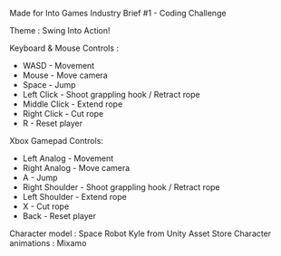 Made for Into Games Industry Brief #1 - Coding Challenge

Theme : Swing Into Action!

Keyboard & Mouse Controls :
* WASD         - Movement
* Mouse        - Move camera
* Space        - Jump
* Left Click   - Shoot grappling hook / Retract rope
* Middle Click - Extend rope
* Right Click  - Cut rope
* R            - Reset player

Xbox Gamepad Controls:
* Left Analog    - Movement
* Right Analog   - Move camera
* A              - Jump
* Right Shoulder - Shoot grappling hook / Retract rope
* Left Shoulder  - Extend rope
* X              - Cut rope
* Back           - Reset player

Character model : Space Robot Kyle from Unity Asset Store
Character animations : Mixamo
